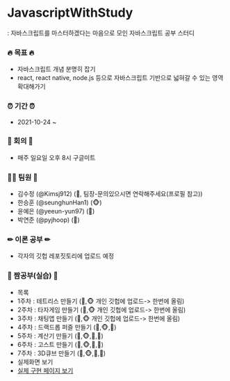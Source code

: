 # JavascriptWithStudy
: 자바스크립트를 마스터하겠다는 마음으로 모인 자바스크립트 공부 스터디 


### 🔥 목표 🔥
- 자바스크립트 개념 분명히 잡기
- react, react native, node.js 등으로 자바스크립트 기반으로 넓혀갈 수 있는 영역 확대해가기


### ⏰ 기간 ⏰
- 2021-10-24 ~


### 💬 회의 💬
- 매주 일요일 오후 8시 구글미트


### 🙋‍♂️ 팀원 🙋‍
- 김수정 (@Kimsj912) (🐯, 팀장-문의있으시면 연락해주세요(프로필 참고))
- 한승훈 (@seunghunHan1) (🐵)
- 윤예은 (@yeeun-yun97) (🐣)
- 박연준 (@pyjhoop) (🦝)


### ✏ 이론 공부 ✏
 - 각자의 깃헙 레포짓토리에 업로드 예정


### 📝 짬공부(실습) 📝
- 목록
 - 1주차 : 테트리스 만들기 (🐯,🐵 개인 깃헙에 업로드-> 한번에 올림) 
 - 2주차 : 타자게임 만들기 (🐯,🐵 개인 깃헙에 업로드-> 한번에 올림)
 - 3주차 : 채팅앱 만들기 (🐯,🐵 개인 깃헙에 업로드-> 한번에 올림)
 - 4주차 : 드랙드롭 퍼즐 만들기 (🐯,🐵,🐣)
 - 5주차 : 계산기 만들기 (🐯,🐵,🐣,🦝)
 - 6주차 : 고스트 만들기 (🐯,🐵,🐣,🦝)
 - 7주차 : 3D큐브 만들기 (🐯,🐵,🐣,🦝)
- 실제화면 보기
 - <a href="https://kimsj912.github.io/javascriptWithStudy/index.html">실제 구현 페이지 보기</a>



